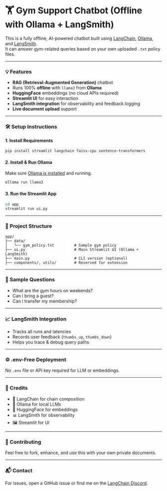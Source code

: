 # 🏋️ Gym Support Chatbot (Offline with Ollama + LangSmith)

This is a fully offline, AI-powered chatbot built using [LangChain](https://www.langchain.com/), [Ollama](https://ollama.com/), and [LangSmith](https://smith.langchain.com/).  
It can answer gym-related queries based on your own uploaded `.txt` policy files.

---

### 💡 Features
- **RAG (Retrieval-Augmented Generation)** chatbot
- Runs 100% **offline** with `llama3` from **Ollama**
- **HuggingFace** embeddings (no cloud APIs required)
- **Streamlit UI** for easy interaction
- **LangSmith integration** for observability and feedback logging
- **Live document upload** support

---

### 🛠 Setup Instructions

#### 1. Install Requirements
```bash
pip install streamlit langchain faiss-cpu sentence-transformers
```

#### 2. Install & Run Ollama
Make sure [Ollama is installed](https://ollama.com/download) and running.

```bash
ollama run llama3
```

#### 3. Run the Streamlit App
```bash
cd app
streamlit run ui.py
```

---

### 📁 Project Structure
```
app/
├── data/
│   └── gym_policy.txt         # Sample gym policy
├── ui.py                      # Main Streamlit UI (Ollama + LangSmith)
├── main.py                    # CLI version (optional)
├── components/, utils/        # Reserved for extension
```

---

### 🧪 Sample Questions
- What are the gym hours on weekends?
- Can I bring a guest?
- Can I transfer my membership?

---

### 📈 LangSmith Integration
- Tracks all runs and latencies
- Records user feedback (`thumbs_up`, `thumbs_down`)
- Helps you trace & debug query paths

---

### ⚙️ .env-Free Deployment
No `.env` file or API key required for LLM or embeddings.

---

### 🧠 Credits
- 🧱 LangChain for chain composition
- 🧠 Ollama for local LLMs
- 🧬 HuggingFace for embeddings
- 📊 LangSmith for observability
- 🖼 Streamlit for UI

---

### 🤝 Contributing
Feel free to fork, enhance, and use this with your own private documents.

---

### 📬 Contact
For issues, open a GitHub issue or find me on the [LangChain Discord](https://discord.gg/langchain).
